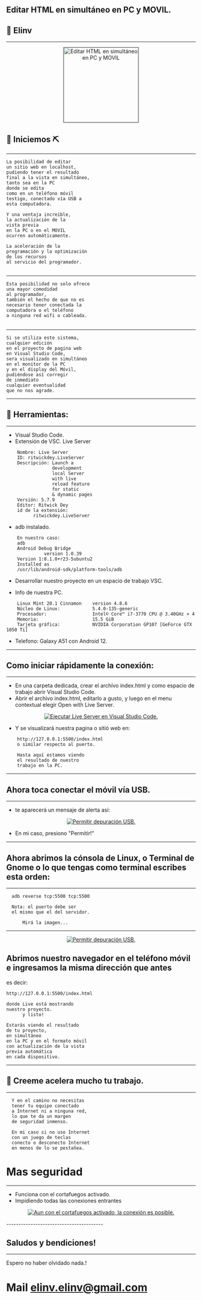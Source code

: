 ## Editar HTML en simultáneo en PC y MOVIL.
## 🧐 Elinv <a name = "Elinv"></a>
----------------------------------------
<p align="center">
  <a href="" rel="noopener">
 <img width=200px height=200px src="./naha-elinv.png" alt="Editar HTML en simultáneo en PC y MOVIL"></a>
</p>

## 🏁 Iniciemos ⛏️
----------------------------------------
```
La posibilidad de editar 
un sitio web en localhost, 
pudiendo tener el resultado 
final a la vista en simultáneo, 
tanto sea en la PC 
donde se edita 
como en un teléfono móvil 
testigo, conectado vía USB a 
esta computadora.

Y una ventaja increible, 
la actualización de la 
vista previa 
en la PC o en el MOVIL
ocurren automáticamente.

La aceleración de la 
programación y la optimización 
de los recursos 
al servicio del programador.
```

## 
----------------------------------------
```
Esta posibilidad no solo ofrece 
una mayor comodidad 
al programador, 
también el hecho de que no es 
necesario tener conectada la 
computadora o el teléfono 
a ninguna red wifi o cableada.
```

## 
----------------------------------------
```
Si se utiliza este sistema, 
cualquier edición 
en el proyecto de pagina web 
en Visual Studio Code, 
sera visualizado en simultáneo 
en el monitor de la PC 
y en el display del Móvil, 
pudiéndose así corregir 
de inmediato 
cualquier eventualidad 
que no nos agrade.
```
----------------------------------------

## 📝 Herramientas:
----------------------------------------
- Visual Studio Code.
- Extensión de VSC. Live Server
```
    Nombre: Live Server
    ID: ritwickdey.LiveServer
    Descripción: Launch a 
                 development 
                 local Server 
                 with live 
                 reload feature 
                 for static 
                 & dynamic pages
    Versión: 5.7.9
    Editor: Ritwick Dey
    id de la extensión: 
          ritwickdey.LiveServer
```
- adb instalado.
```
    En nuestro caso:
    adb
    Android Debug Bridge 
              version 1.0.39
    Version 1:8.1.0+r23-5ubuntu2
    Installed as 
    /usr/lib/android-sdk/platform-tools/adb
```
- Desarrollar nuestro proyecto 
  en un espacio de trabajo VSC.

- Info de nuestra PC.
```
    Linux Mint 20.1 Cinnamon    version 4.8.6
    Núcleo de Linux:            5.4.0-135-generic
    Procesador:                 Intel© Core™ i7-3770 CPU @ 3.40GHz × 4
    Memoria:                    15.5 GiB
    Tarjeta gráfica:            NVIDIA Corporation GP107 [GeForce GTX 1050 Ti]
```

- Telefono: Galaxy A51 con Android 12.
----------------------------------------

## Como iniciar rápidamente la conexión:
----------------------------------------
- En una carpeta dedicada, crear el archívo index.html y como espacio de trabajo abrir Visual Studio Code.
- Abrir el archivo index.html, editarlo a gusto, y luego en el menu contextual elegir Open with Live Server.

<p align="center">
  <a href="" rel="noopener">
 <img src="./live-server-ejecutar.png" alt="Ejecutar Live Server en Visual Studio Code."></a>
</p>

- Y se visualizará nuestra pagina o sitió web en: 
```
    http://127.0.0.1:5500/index.html
    o similar respecto al puerto.
  
    Hasta aquí estamos viendo 
    el resultado de nuestro 
    trabajo en la PC. 
```
----------------------------------------

## Ahora toca conectar el móvil vía USB.
----------------------------------------
- te aparecerá un mensaje de alerta así:

<p align="center">
  <a href="" rel="noopener">
 <img src="./permitir depuración USB.jpg" alt="Permitir depuración USB."></a>
</p>

- En mi caso, presiono "Permitir!"
----------------------------------------

## Ahora abrimos la cónsola de Linux, o Terminal de Gnome o lo que tengas como terminal escribes esta orden: 
----------------------------------------
```
  adb reverse tcp:5500 tcp:5500

  Nota: el puerto debe ser 
  el mismo que el del servidor.

      Mirá la imagen...
```
----------------------------------------
<p align="center">
  <a href="" rel="noopener">
 <img src="./adb.png" alt="Permitir depuración USB."></a>
</p>

## Abrimos nuestro navegador en el teléfono móvil e ingresamos la misma dirección que antes 
es decir:
```
http://127.0.0.1:5500/index.html

donde Live está mostrando 
nuestro proyecto.
      y listo!

Estarás viendo el resultado 
de tu proyecto, 
en simultáneo 
en la PC y en el formato móvil
con actualización de la vista 
previa automática
en cada dispositivo.
```
----------------------------------------
## 🔧 Creeme acelera mucho tu trabajo.
----------------------------------------
```
  Y en el camino no necesitas 
  tener tu equipo conectado 
  a Internet ni a ninguna red, 
  lo que te da un margen 
  de seguridad inmenso.

  En mi caso si no uso Internet
  con un juego de teclas 
  conecto o desconecto Internet
  en menos de lo se pestañea.      
```

# Mas seguridad
----------------------------------------
- Funciona con el cortafuegos activado. 
- Impidiendo todas las conexiones entrantes
<p align="center">
  <a href="" rel="noopener">
 <img src="./cortafuegos_activado.png" alt="Aun con el cortafuegos activado, la conexión es posible."></a>
</p>
----------------------------------------

## Saludos y bendiciones!
----------------------------------------
Espero no haber olvidado nada.!

# Mail [elinv.elinv@gmail.com]()

